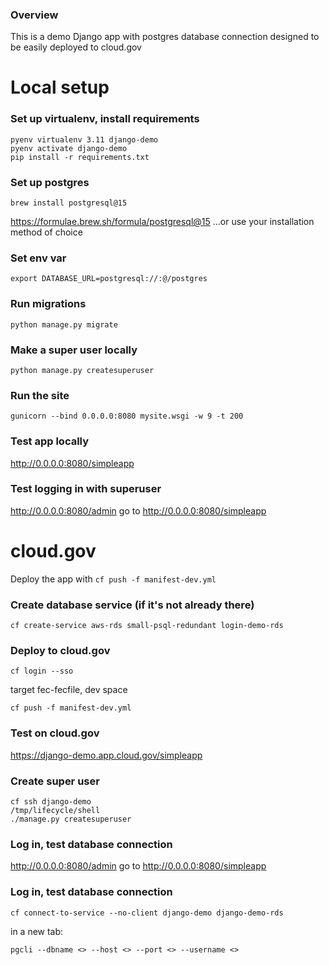 ### Overview
This is a demo Django app with postgres database connection designed to be easily deployed to cloud.gov

# Local setup
### Set up virtualenv, install requirements
```
pyenv virtualenv 3.11 django-demo
pyenv activate django-demo
pip install -r requirements.txt
```

### Set up postgres
```
brew install postgresql@15
```
https://formulae.brew.sh/formula/postgresql@15
...or use your installation method of choice

### Set env var
```
export DATABASE_URL=postgresql://:@/postgres
```

### Run migrations
```
python manage.py migrate
```

### Make a super user locally
```
python manage.py createsuperuser
```


### Run the site
```
gunicorn --bind 0.0.0.0:8080 mysite.wsgi -w 9 -t 200
```

### Test app locally
http://0.0.0.0:8080/simpleapp

### Test logging in with superuser

http://0.0.0.0:8080/admin
go to
http://0.0.0.0:8080/simpleapp

# cloud.gov

Deploy the app with `cf push -f manifest-dev.yml`

### Create database service (if it's not already there)
```
cf create-service aws-rds small-psql-redundant login-demo-rds
```

### Deploy to cloud.gov
```
cf login --sso
```
target fec-fecfile, dev space
```
cf push -f manifest-dev.yml
```

### Test on cloud.gov
https://django-demo.app.cloud.gov/simpleapp

### Create super user
```
cf ssh django-demo
/tmp/lifecycle/shell
./manage.py createsuperuser
```

### Log in, test database connection
http://0.0.0.0:8080/admin
go to
http://0.0.0.0:8080/simpleapp

### Log in, test database connection
```
cf connect-to-service --no-client django-demo django-demo-rds
```
in a new tab:
```
pgcli --dbname <> --host <> --port <> --username <>
```
